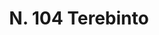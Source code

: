 ---
title: "N. 104 Terebinto"
permalink: "/edition/plant104/"
plant-name: "N. 104"
plant-number: "104"
plant-xml: "/assets/xml/plant104.xml"
plant-img1: "/assets/img/plant104_verso.jpg"
plant-img2: "/assets/img/plant104.jpg"
plant-title: "N. 104 Terebinto"
plant-wfo-link: "http://www.worldfloraonline.org/taxon/wfo-0000393769"
plant-kew-link: "https://powo.science.kew.org/taxon/urn:lsid:ipni.org:names:70274-1"
plant-taxon-content: "Pistacia Terebinthus L."
layout: single-xml
---